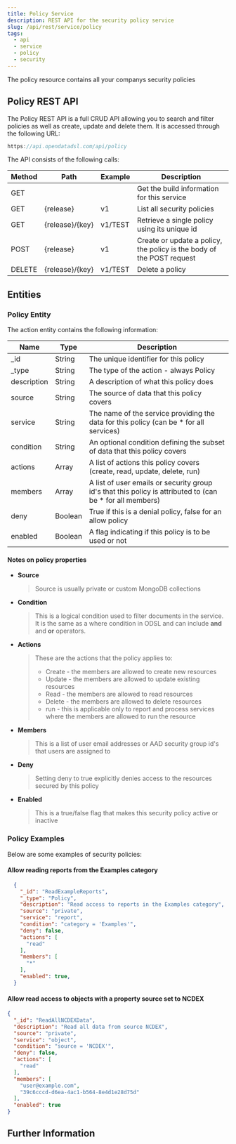 ```yaml
---
title: Policy Service
description: REST API for the security policy service
slug: /api/rest/service/policy
tags:
  - api
  - service
  - policy
  - security
---
```

The policy resource contains all your companys security policies

## Policy REST API

The Policy REST API is a full CRUD API allowing you to search and filter policies as well as create, update and delete them. It is accessed through the following URL:

```js
https://api.opendatadsl.com/api/policy
```

The API consists of the following calls:

|**Method**|**Path**|**Example**|**Description**|
|-|-|-|-|
|GET|||Get the build information for this service|
|GET|{release}|v1|List all security policies|
|GET|{release}/{key}|v1/TEST|Retrieve a single policy using its unique id|
|POST|{release}|v1|Create or update a policy, the policy is the body of the POST request|
|DELETE|{release}/{key}|v1/TEST|Delete a policy|

## Entities

### Policy Entity

The action entity contains the following information:

|**Name**|**Type**|**Description**|
|-|-|-|
|_id|String|The unique identifier for this policy|
|_type|String|The type of the action - always Policy|
|description|String|A description of what this policy does|
|source|String|The source of data that this policy covers|
|service|String|The name of the service providing the data for this policy (can be * for all services)|
|condition|String|An optional condition defining the subset of data that this policy covers|
|actions|Array|A list of actions this policy covers (create, read, update, delete, run)|
|members|Array|A list of user emails or security group id's that this policy is attributed to (can be * for all members)|
|deny|Boolean|True if this is a denial policy, false for an allow policy|
|enabled|Boolean|A flag indicating if this policy is to be used or not|

#### Notes on policy properties

* **Source**
  > Source is usually private or custom MongoDB collections
* **Condition**
  > This is a logical condition used to filter documents in the service.
  > It is the same as a where condition in ODSL and can include **and** and **or** operators.
* **Actions**
  > These are the actions that the policy applies to:
  > * Create - the members are allowed to create new resources
  > * Update - the members are allowed to update existing resources
  > * Read - the members are allowed to read resources
  > * Delete - the members are allowed to delete resources
  > * run - this is applicable only to report and process services where the members are allowed to run the resource
* **Members**
  > This is a list of user email addresses or AAD security group id's that users are assigned to
* **Deny**
  > Setting deny to true explicitly denies access to the resources secured by this policy
* **Enabled**
  > This is a true/false flag that makes this security policy active or inactive

### Policy Examples
Below are some examples of security policies:

#### Allow reading reports from the Examples category

```json
  {
    "_id": "ReadExampleReports",
    "_type": "Policy",
    "description": "Read access to reports in the Examples category",
    "source": "private",
    "service": "report",
    "condition": "category = 'Examples'",
    "deny": false,
    "actions": [
      "read"
    ],
    "members": [
      "*"
    ],
    "enabled": true,
  }
```

#### Allow read access to objects with a property source set to NCDEX

```json
{
  "_id": "ReadAllNCDEXData",
  "description": "Read all data from source NCDEX",
  "source": "private",
  "service": "object",
  "condition": "source = 'NCDEX'",
  "deny": false,
  "actions": [
    "read"
  ],
  "members": [
    "user@example.com",
    "39c6cccd-d6ea-4ac1-b564-8e4d1e28d75d"
  ],
  "enabled": true
}
```

## Further Information

